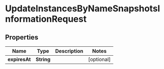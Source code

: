 

# UpdateInstancesByNameSnapshotsInformationRequest


## Properties

| Name | Type | Description | Notes |
|------------ | ------------- | ------------- | -------------|
|**expiresAt** | **String** |  |  [optional] |



